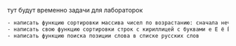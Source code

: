 тут будут временно задачи для лабораторок  

```txt
- написать функцию сортировки массива чисел по возрастанию: сначала нечетные, потом четные
- написать свою функцию сортировки строк с кириллицей с буквами е Е ё Ё
- написать функцию поиска позиции слова в списке русских слов
```

